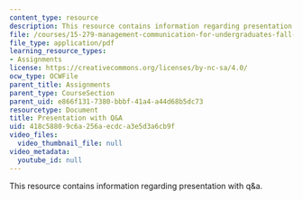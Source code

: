 ```yaml
---
content_type: resource
description: This resource contains information regarding presentation with q&a.
file: /courses/15-279-management-communication-for-undergraduates-fall-2012/418c58809c6a256aecdca3e5d3a6cb9f_MIT15_279F12_pres_qa.pdf
file_type: application/pdf
learning_resource_types:
- Assignments
license: https://creativecommons.org/licenses/by-nc-sa/4.0/
ocw_type: OCWFile
parent_title: Assignments
parent_type: CourseSection
parent_uid: e866f131-7380-bbbf-41a4-a44d68b5dc73
resourcetype: Document
title: Presentation with Q&A
uid: 418c5880-9c6a-256a-ecdc-a3e5d3a6cb9f
video_files:
  video_thumbnail_file: null
video_metadata:
  youtube_id: null
---
```

This resource contains information regarding presentation with q&a.